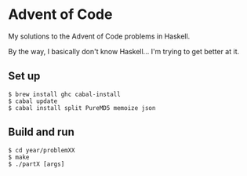 # Advent of Code

My solutions to the Advent of Code problems in Haskell.

By the way, I basically don't know Haskell... I'm trying to get better at it.

## Set up

```
$ brew install ghc cabal-install
$ cabal update
$ cabal install split PureMD5 memoize json
```

## Build and run

```
$ cd year/problemXX
$ make
$ ./partX [args]
```
